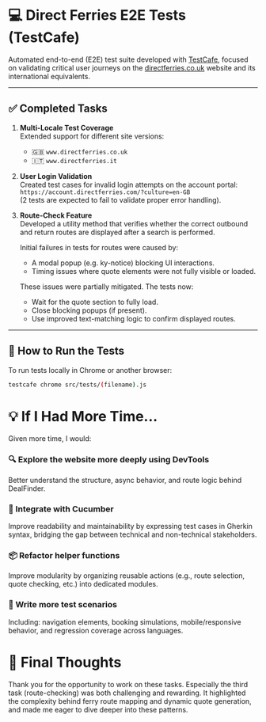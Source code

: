 # 💻 Direct Ferries E2E Tests (TestCafe)

Automated end-to-end (E2E) test suite developed with [TestCafe](https://testcafe.io/), focused on validating critical user journeys on the [directferries.co.uk](https://www.directferries.co.uk/) website and its international equivalents.

---

## ✅ Completed Tasks

1. **Multi-Locale Test Coverage**  
   Extended support for different site versions:  
   - 🇬🇧 `www.directferries.co.uk`  
   - 🇮🇹 `www.directferries.it`  

2. **User Login Validation**  
   Created test cases for invalid login attempts on the account portal:  
   `https://account.directferries.com/?culture=en-GB`  
   (2 tests are expected to fail to validate proper error handling).

3. **Route-Check Feature**  
   Developed a utility method that verifies whether the correct outbound and return routes are displayed after a search is performed.

   Initial failures in tests for routes were caused by:
   - A modal popup (e.g. ky-notice) blocking UI interactions.
   - Timing issues where quote elements were not fully visible or loaded.
   
   These issues were partially mitigated. The tests now:
   - Wait for the quote section to fully load.
   - Close blocking popups (if present).
   - Use improved text-matching logic to confirm displayed routes.

---

## 🧪 How to Run the Tests

To run tests locally in Chrome or another browser:

```bash
testcafe chrome src/tests/(filename).js
```

# 💡 If I Had More Time...
Given more time, I would:

### 🔍 Explore the website more deeply using DevTools
Better understand the structure, async behavior, and route logic behind DealFinder.

### 🧩 Integrate with Cucumber
Improve readability and maintainability by expressing test cases in Gherkin syntax, bridging the gap between technical and non-technical stakeholders.

### 📦 Refactor helper functions
Improve modularity by organizing reusable actions (e.g., route selection, quote checking, etc.) into dedicated modules.

### 🧪 Write more test scenarios
Including: navigation elements, booking simulations, mobile/responsive behavior, and regression coverage across languages.


# 🙏 Final Thoughts
Thank you for the opportunity to work on these tasks.
Especially the third task (route-checking) was both challenging and rewarding. It highlighted the complexity behind ferry route mapping and dynamic quote generation, and made me eager to dive deeper into these patterns.